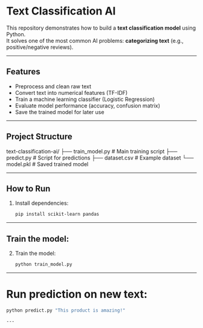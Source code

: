 # Text Classification AI

This repository demonstrates how to build a **text classification model** using Python.  
It solves one of the most common AI problems: **categorizing text** (e.g., positive/negative reviews).  

---

##  Features
- Preprocess and clean raw text
- Convert text into numerical features (TF-IDF)
- Train a machine learning classifier (Logistic Regression)
- Evaluate model performance (accuracy, confusion matrix)
- Save the trained model for later use

---

##  Project Structure
text-classification-ai/
├── train_model.py # Main training script
├── predict.py # Script for predictions
├── dataset.csv # Example dataset
└── model.pkl # Saved trained model

---

##  How to Run
1. Install dependencies:
   ```bash
   pip install scikit-learn pandas
---

##  Train the model:
2. Train the model:
   ```bash
   python train_model.py

---

# Run prediction on new text:
   ```bash
   python predict.py "This product is amazing!"

---
